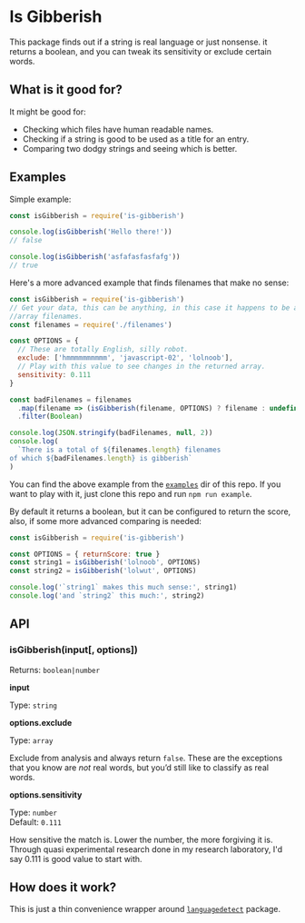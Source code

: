 # Is Gibberish

This package finds out if a string is real language or just nonsense. it returns a boolean, and you can tweak its sensitivity or exclude certain words.

## What is it good for?

It might be good for:

- Checking which files have human readable names.
- Checking if a string is good to be used as a title for an entry.
- Comparing two dodgy strings and seeing which is better.

## Examples

Simple example:

```js
const isGibberish = require('is-gibberish')

console.log(isGibberish('Hello there!'))
// false

console.log(isGibberish('asfafasfasfafg'))
// true
```

Here's a more advanced example that finds filenames that make no sense:

```js
const isGibberish = require('is-gibberish')
// Get your data, this can be anything, in this case it happens to be a large
//array filenames.
const filenames = require('./filenames')

const OPTIONS = {
  // These are totally English, silly robot.
  exclude: ['hmmmmmmmmmm', 'javascript-02', 'lolnoob'],
  // Play with this value to see changes in the returned array.
  sensitivity: 0.111
}

const badFilenames = filenames
  .map(filename => (isGibberish(filename, OPTIONS) ? filename : undefined))
  .filter(Boolean)

console.log(JSON.stringify(badFilenames, null, 2))
console.log(
  `There is a total of ${filenames.length} filenames
of which ${badFilenames.length} is gibberish`
)
```

You can find the above example from the [`examples`](./examples) dir of this repo. If you want to play with it, just clone this repo and run `npm run example`.

By default it returns a boolean, but it can be configured to return the score, also, if some more advanced comparing is needed:

```js
const isGibberish = require('is-gibberish')

const OPTIONS = { returnScore: true }
const string1 = isGibberish('lolnoob', OPTIONS)
const string2 = isGibberish('lolwut', OPTIONS)

console.log('`string1` makes this much sense:', string1)
console.log('and `string2` this much:', string2)
```

## API

### isGibberish(input[, options])

Returns: `boolean|number`

**input**

Type: `string`

**options.exclude**

Type: `array`

Exclude from analysis and always return `false`. These are the exceptions that you know are _not_ real words, but you’d still like to classify as real words.

**options.sensitivity**

Type: `number`<br>
Default: `0.111`

How sensitive the match is. Lower the number, the more forgiving it is. Through quasi experimental research done in my research laboratory, I'd say 0.111 is good value to start with.

## How does it work?

This is just a thin convenience wrapper around [`languagedetect`](https://www.npmjs.com/package/languagedetect) package.
